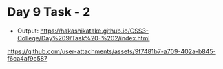 # Day 9 Task - 2

- Output:
https://hakashikatake.github.io/CSS3-College/Day%209/Task%20-%202/index.html

https://github.com/user-attachments/assets/9f7481b7-a709-402a-b845-f6ca4af9c587

